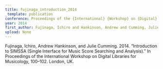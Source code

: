 ```yaml
---
title: fujinaga_introduction_2014
_template: publication
conference: Proceedings of the {International} {Workshop} on {Digital} {Libraries} for {Musicology}
year: 2014
first_author: Fujinaga, Ichiro and Hankinson, Andrew and Cumming, Julie
upload: None
---
```

Fujinaga, Ichiro, Andrew Hankinson, and Julie Cumming. 2014. “Introduction to SIMSSA (Single Interface for Music Score Searching and Analysis).” In Proceedings of the International Workshop on Digital Libraries for Musicology, 100–102. London, UK.